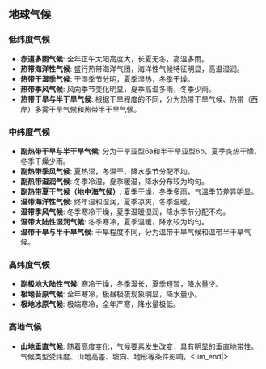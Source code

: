 ## 地球气候

### 低纬度气候
- **赤道多雨气候**: 全年正午太阳高度大，长夏无冬，高温多雨。
- **热带海洋性气候**: 盛行热带海洋气团，海洋性气候特征明显，高温湿润。
- **热带干湿季气候**: 干湿季节分明，夏季湿热，冬季干燥。
- **热带季风气候**: 风向季节变化明显，夏季高温多雨，冬季少雨。
- **热带干旱与半干旱气候**: 根据干旱程度的不同，分为热带干旱气候、热带（西岸）多雾干旱气候和热带半干旱气候。

### 中纬度气候
- **副热带干旱与半干旱气候**: 分为干旱亚型6a和半干旱亚型6b，夏季炎热干燥，冬季干燥少雨。
- **副热带季风气候**: 夏热湿，冬温干，降水季节分配不均。
- **副热带湿润气候**: 冬季冷湿，夏季暖湿，降水分布较为均匀。
- **副热带夏干气候（地中海气候）**: 夏季干燥，冬季多雨，气温季节差异明显。
- **温带海洋性气候**: 终年温和湿润，夏季凉爽，冬季温暖。
- **温带季风气候**: 冬季寒冷干燥，夏季温暖湿润，降水季节分配不均。
- **温带大陆性湿润气候**: 冬季寒冷，夏季温暖，降水较为均匀。
- **温带干旱与半干旱气候**: 干旱程度不同，分为温带干旱气候和温带半干旱气候。

### 高纬度气候
- **副极地大陆性气候**: 寒冷干燥，冬季漫长，夏季短暂，降水量少。
- **极地苔原气候**: 全年寒冷，极昼极夜现象明显，降水量小。
- **极地冰原气候**: 极端寒冷，全年严寒，降水量极低。

### 高地气候
- **山地垂直气候**: 随着高度变化，气候要素发生改变，具有明显的垂直地带性。气候类型受纬度、山地高差、坡向、地形等条件影响。<|im_end|>
